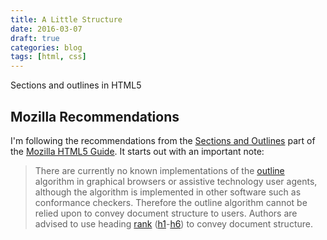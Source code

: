 ```yaml
---
title: A Little Structure
date: 2016-03-07
draft: true
categories: blog
tags: [html, css]
---
```


Sections and outlines in HTML5
<!--more-->

## Mozilla Recommendations
I'm following the recommendations from the [Sections and Outlines](https://developer.mozilla.org/en-US/docs/Web/Guide/HTML/Sections_and_Outlines_of_an_HTML5_document) part of the [Mozilla HTML5 Guide](https://developer.mozilla.org/en-US/docs/Web/Guide/HTML/HTML5). It starts out with an important note:

> There are currently no known implementations of the [outline](http://www.w3.org/TR/html5/sections.html#outline) algorithm in graphical browsers or assistive technology user agents, although the algorithm is implemented in other software such as conformance checkers. Therefore the outline algorithm cannot be relied upon to convey document structure to users. Authors are advised to use heading [rank](http://www.w3.org/TR/html5/sections.html#rank) ([h1](http://www.w3.org/TR/html5/sections.html#the-h1,-h2,-h3,-h4,-h5,-and-h6-elements)-[h6](http://www.w3.org/TR/html5/sections.html#the-h1,-h2,-h3,-h4,-h5,-and-h6-elements)) to convey document structure.
